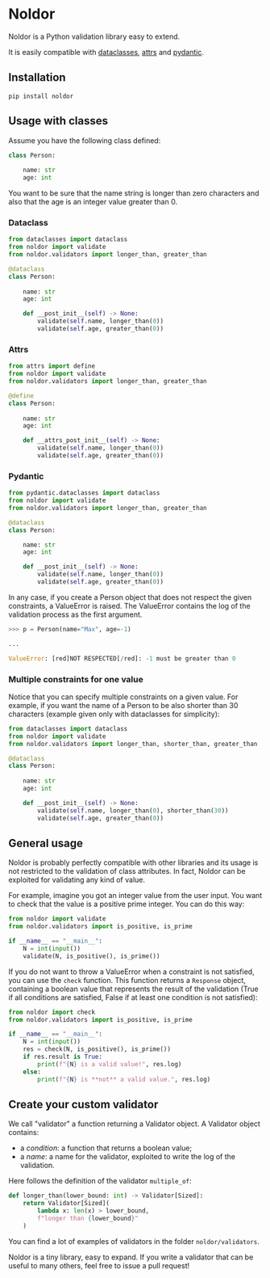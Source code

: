 # Noldor

Noldor is a Python validation library easy to extend.

It is easily compatible with [dataclasses](https://docs.python.org/3/library/dataclasses.html), [attrs](https://github.com/python-attrs/attrs) and [pydantic](https://github.com/pydantic/pydantic).

## Installation

```
pip install noldor
```

## Usage with classes

Assume you have the following class defined:

```python
class Person:
    
    name: str
    age: int
```

You want to be sure that the name string is longer than zero characters and also that the age is an integer value greater than 0.

### Dataclass

```python
from dataclasses import dataclass
from noldor import validate
from noldor.validators import longer_than, greater_than

@dataclass
class Person:
    
    name: str
    age: int

    def __post_init__(self) -> None:
        validate(self.name, longer_than(0))
        validate(self.age, greater_than(0))
```

### Attrs
```python
from attrs import define
from noldor import validate
from noldor.validators import longer_than, greater_than

@define
class Person:
    
    name: str
    age: int

    def __attrs_post_init__(self) -> None:
        validate(self.name, longer_than(0))
        validate(self.age, greater_than(0))
```


### Pydantic

```python
from pydantic.dataclasses import dataclass
from noldor import validate
from noldor.validators import longer_than, greater_than

@dataclass
class Person:

    name: str
    age: int

    def __post_init__(self) -> None:
        validate(self.name, longer_than(0))
        validate(self.age, greater_than(0))
```

In any case, if you create a Person object that does not respect the given constraints, a ValueError is raised. The ValueError contains the log of the validation process as the first argument.

```python
>>> p = Person(name="Max", age=-1)

...

ValueError: [red]NOT RESPECTED[/red]: -1 must be greater than 0
```

### Multiple constraints for one value

Notice that you can specify multiple constraints on a given value. For example, if you want the name of a Person to be also shorter than 30 characters (example given only with dataclasses for simplicity):

```python
from dataclasses import dataclass
from noldor import validate
from noldor.validators import longer_than, shorter_than, greater_than

@dataclass
class Person:
    
    name: str
    age: int

    def __post_init__(self) -> None:
        validate(self.name, longer_than(0), shorter_than(30))
        validate(self.age, greater_than(0))
```

## General usage
Noldor is probably perfectly compatible with other libraries and its usage is not restricted to the validation of class attributes. In fact, Noldor can be exploited for validating any kind of value.

For example, imagine you got an integer value from the user input. You want to check that the value is a positive prime integer. You can do this way:

```python
from noldor import validate
from noldor.validators import is_positive, is_prime

if __name__ == "__main__":
    N = int(input())
    validate(N, is_positive(), is_prime())
```

If you do not want to throw a ValueError when a constraint is not satisfied, you can use the `check` function. This function returns a `Response` object, containing a boolean value that represents the result of the validation (True if all conditions are satisfied, False if at least one condition is not satisfied):

```python
from noldor import check
from noldor.validators import is_positive, is_prime

if __name__ == "__main__":
    N = int(input())
    res = check(N, is_positive(), is_prime())
    if res.result is True:
        print(f"{N} is a valid value!", res.log)
    else:
        print(f"{N} is **not** a valid value.", res.log)
```

## Create your custom validator

We call "validator" a function returning a Validator object.
A Validator object contains:
- a *condition*: a function that returns a boolean value;
- a *name*: a name for the validator, exploited to write the log of the validation.

Here follows the definition of the validator `multiple_of`:

```python
def longer_than(lower_bound: int) -> Validator[Sized]:
    return Validator[Sized](
        lambda x: len(x) > lower_bound,
        f"longer than {lower_bound}"
    )
```

You can find a lot of examples of validators in the folder `noldor/validators`.

Noldor is a tiny library, easy to expand. If you write a validator that can be useful to many others, feel free to issue a pull request!